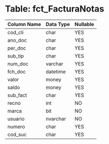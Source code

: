 # Table: fct_FacturaNotas

| Column Name | Data Type | Nullable |
|-------------|-----------|----------|
| cod_cli | char | YES |
| ano_doc | char | YES |
| per_doc | char | YES |
| sub_tip | char | YES |
| num_doc | varchar | YES |
| fch_doc | datetime | YES |
| valor | money | YES |
| saldo | money | YES |
| sub_fact | char | YES |
| recno | int | NO |
| marca | bit | NO |
| usuario | nvarchar | NO |
| numero | char | YES |
| cod_suc | char | YES |
